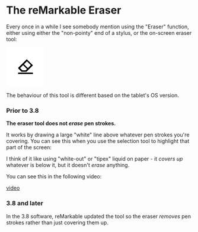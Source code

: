 # The reMarkable Eraser

Every once in a while I see somebody mention using the "Eraser" function, either using either the "non-pointy" end of a stylus, or the on-screen eraser tool:

![eraser-icon.png](../images/Eraser.png)

The behaviour of this tool is different based on the tablet's OS version.

### Prior to 3.8

**The eraser tool does not *erase* pen strokes.**

It works by drawing a large "white" line above whatever pen strokes you're covering. You can see this when you use the selection tool to highlight that part of the screen:

I think of it like using "white-out" or "tipex" liquid on paper - it *covers up* whatever is below it, but it doesn't *erase* anything.

You can see this in the following video:

[video](https://jms1.pub/reMarkable2/rm2-eraser.mov)

### 3.8 and later

In the 3.8 software, reMarkable updated the tool so the eraser *removes* pen strokes rather than just covering them up.
